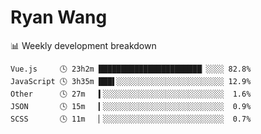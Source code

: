# Ryan Wang

 <!-- waka-box start -->
📊 Weekly development breakdown
```text
Vue.js     🕓 23h2m ███████████████████████▏░░░░ 82.8%
JavaScript 🕓 3h35m ███▌░░░░░░░░░░░░░░░░░░░░░░░░ 12.9%
Other      🕓 27m   ▍░░░░░░░░░░░░░░░░░░░░░░░░░░░  1.6%
JSON       🕓 15m   ▎░░░░░░░░░░░░░░░░░░░░░░░░░░░  0.9%
SCSS       🕓 11m   ▏░░░░░░░░░░░░░░░░░░░░░░░░░░░  0.7%
```
<!-- Powered by https://github.com/YouEclipse/waka-box-go . -->
<!-- waka-box end -->